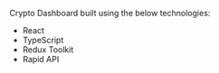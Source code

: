 Crypto Dashboard built using the below technologies:

- React
- TypeScript
- Redux Toolkit
- Rapid API